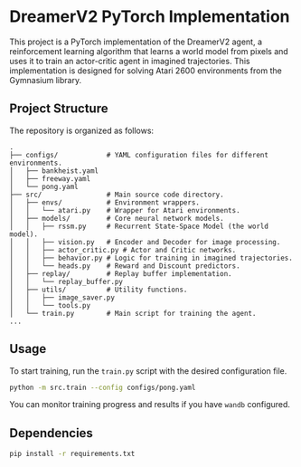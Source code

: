 # DreamerV2 PyTorch Implementation

This project is a PyTorch implementation of the DreamerV2 agent, a reinforcement learning algorithm that learns a world model from pixels and uses it to train an actor-critic agent in imagined trajectories. This implementation is designed for solving Atari 2600 environments from the Gymnasium library.

## Project Structure

The repository is organized as follows:

```
.
├── configs/            # YAML configuration files for different environments.
│   ├── bankheist.yaml
│   ├── freeway.yaml
│   └── pong.yaml
├── src/                # Main source code directory.
│   ├── envs/           # Environment wrappers.
│   │   └── atari.py    # Wrapper for Atari environments.
│   ├── models/         # Core neural network models.
│   │   ├── rssm.py     # Recurrent State-Space Model (the world model).
│   │   ├── vision.py   # Encoder and Decoder for image processing.
│   │   ├── actor_critic.py # Actor and Critic networks.
│   │   ├── behavior.py # Logic for training in imagined trajectories.
│   │   └── heads.py    # Reward and Discount predictors.
│   ├── replay/         # Replay buffer implementation.
│   │   └── replay_buffer.py
│   ├── utils/          # Utility functions.
│   │   ├── image_saver.py
│   │   └── tools.py
│   └── train.py        # Main script for training the agent.
...
```

## Usage

To start training, run the `train.py` script with the desired configuration file.

```bash
python -m src.train --config configs/pong.yaml
```

You can monitor training progress and results if you have `wandb` configured.

## Dependencies

```bash
pip install -r requirements.txt
```
